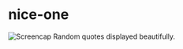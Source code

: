 # nice-one
![Screencap](http://tilde.town/~curiouser/nice/niceone.png)
Random quotes displayed beautifully.
